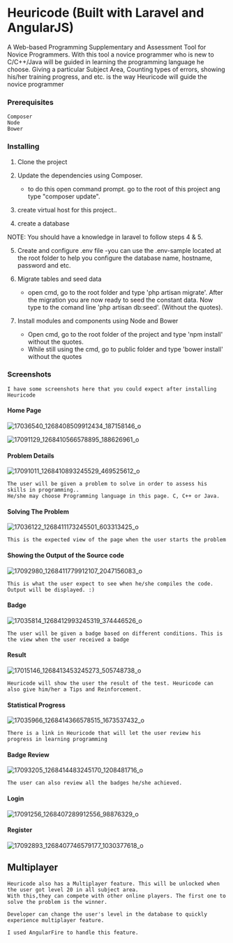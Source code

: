 # Heuricode (Built with Laravel and AngularJS)

  A Web-based Programming Supplementary and Assessment Tool for Novice Programmers. With this tool a novice programmer who is new to C/C++/Java will be guided in learning the programming language he choose. Giving a particular Subject Area, Counting types of errors, showing his/her training progress, and etc. is the way Heuricode will guide the novice programmer

### Prerequisites
	Composer
	Node
	Bower

### Installing

1. Clone the project
2. Update the dependencies using Composer.
	- to do this open command prompt. go to the root of this project ang type "composer update".
3. create virtual host for this project..

4. create a database

NOTE: You should have a knowledge in laravel to follow steps 4 & 5.

5. Create and configure .env file 
	-you can use the .env-sample located at the root folder to help you configure the database name, hostname, password and etc. 
6. Migrate tables and seed data
	- open cmd, go to the root folder and type 'php artisan migrate'. After the migration you are now ready to seed the constant data. Now type to the comand line 'php artisan db:seed'. (Without the quotes).

7. Install modules and components using Node and Bower
	- Open cmd, go to the root folder of the project and type 'npm install' without the quotes.
	- While still using the cmd, go to public folder and type 'bower install' without the quotes

### Screenshots
	I have some screenshots here that you could expect after installing Heuricode


#### Home Page

![17036540_1268408509912434_187158146_o](https://cloud.githubusercontent.com/assets/17507366/24222468/28d824dc-0f8d-11e7-96e1-76454de7d224.png)

![17091129_1268410566578895_188626961_o](https://cloud.githubusercontent.com/assets/17507366/24222417/f15a0fd4-0f8c-11e7-95ff-3153ef9ca883.png)

#### Problem Details
![17091011_1268410893245529_469525612_o](https://cloud.githubusercontent.com/assets/17507366/24222486/44f23b12-0f8d-11e7-8543-1136e7346d9e.png)

	The user will be given a problem to solve in order to assess his skills in programming..
	He/she may choose Programming language in this page. C, C++ or Java.

#### Solving The Problem
![17036122_1268411173245501_603313425_o](https://cloud.githubusercontent.com/assets/17507366/24222497/4f01cb04-0f8d-11e7-99c7-2977f4e90ac7.png)

	This is the expected view of the page when the user starts the problem

#### Showing the Output of the Source code
![17092980_1268411779912107_2047156083_o](https://cloud.githubusercontent.com/assets/17507366/24222511/5c59fb6e-0f8d-11e7-8e5c-1f2e8c7f7064.png)
	
	This is what the user expect to see when he/she compiles the code. Output will be displayed. :)
	
#### Badge
![17035814_1268412993245319_374446526_o](https://cloud.githubusercontent.com/assets/17507366/24222587/8a0a7764-0f8d-11e7-9ab4-5a546adf6565.png)
	
	The user will be given a badge based on different conditions. This is the view when the user received a badge
#### Result
![17015146_1268413453245273_505748738_o](https://cloud.githubusercontent.com/assets/17507366/24222600/90b9f7ba-0f8d-11e7-8fa3-6bc4da8706fa.png)
	
	Heuricode will show the user the result of the test. Heuricode can also give him/her a Tips and Reinforcement.
	
#### Statistical Progress
![17035966_1268414366578515_1673537432_o](https://cloud.githubusercontent.com/assets/17507366/24222608/96a34488-0f8d-11e7-92bc-d22a8f066680.png)

	There is a link in Heuricode that will let the user review his progress in learning programming

#### Badge Review
![17093205_1268414483245170_1208481716_o](https://cloud.githubusercontent.com/assets/17507366/24222613/9cdd0f14-0f8d-11e7-8036-560fe75f0114.png)
		
	The user can also review all the badges he/she achieved.

#### Login
![17091256_1268407289912556_98876329_o](https://cloud.githubusercontent.com/assets/17507366/24222396/dcba873e-0f8c-11e7-8e75-cfcf99118a0b.png)

#### Register
![17092893_1268407746579177_1030377618_o](https://cloud.githubusercontent.com/assets/17507366/24222404/e50a91ea-0f8c-11e7-8be0-4ce714322d07.png)



## Multiplayer

	Heuricode also has a Multiplayer feature. This will be unlocked when the user got level 20 in all subject area. 
	With this,they can compete with other online players. The first one to solve the problem is the winner. 
	
	Developer can change the user's level in the database to quickly experience multiplayer feature. 
	
	I used AngularFire to handle this feature.
	
